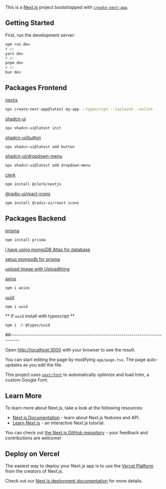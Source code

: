 This is a [Next.js](https://nextjs.org/) project bootstrapped with [`create-next-app`](https://github.com/vercel/next.js/tree/canary/packages/create-next-app).

## Getting Started

First, run the development server:

```bash
npm run dev
# or
yarn dev
# or
pnpm dev
# or
bun dev
```

## Packages Frontend
[nextjs](https://ui.shadcn.com/docs/installation/next)
```bash
npx create-next-app@latest my-app --typescript --tailwind --eslint
```

[shadcn-ui](https://ui.shadcn.com/docs/installation/next)
```bash
npx shadcn-ui@latest init
```

[shadcn-ui/button](https://ui.shadcn.com/docs/components/button)
```bash
npx shadcn-ui@latest add button
```

[shadcn-ui/dropdown-menu](https://ui.shadcn.com/docs/components/dropdown-menu)
```bash
npx shadcn-ui@latest add dropdown-menu
```

[clerk](https://clerk.com/docs/quickstarts/nextjs)
```bash
npm install @clerk/nextjs
```

[@radix-ui/react-icons](https://www.radix-ui.com/icons)
```bash
npm install @radix-ui/react-icons
```

## Packages Backend
[prisma](https://www.npmjs.com/package/prisma)
```bash
npm install prisma
```

[i have using mongoDB Atlas for database](https://cloud.mongodb.com/)

[setup mongodb for prisma](https://www.prisma.io/docs/getting-started/setup-prisma/add-to-existing-project/mongodb/connect-your-database-typescript-mongodb)

[upload image with Uploadthing](https://docs.uploadthing.com/getting-started)

[axios](https://www.npmjs.com/package/axios)
```bash
npm i axios
```

[uuid](https://www.npmjs.com/package/uuid)
```bash
npm i uuid
```

** If `uuid` install with typescript **
```bash
npm i -D @types/uuid
```



##----------------------------------------------------------------------------------

Open [http://localhost:3000](http://localhost:3000) with your browser to see the result.

You can start editing the page by modifying `app/page.tsx`. The page auto-updates as you edit the file.

This project uses [`next/font`](https://nextjs.org/docs/basic-features/font-optimization) to automatically optimize and load Inter, a custom Google Font.

## Learn More

To learn more about Next.js, take a look at the following resources:

- [Next.js Documentation](https://nextjs.org/docs) - learn about Next.js features and API.
- [Learn Next.js](https://nextjs.org/learn) - an interactive Next.js tutorial.

You can check out [the Next.js GitHub repository](https://github.com/vercel/next.js/) - your feedback and contributions are welcome!

## Deploy on Vercel

The easiest way to deploy your Next.js app is to use the [Vercel Platform](https://vercel.com/new?utm_medium=default-template&filter=next.js&utm_source=create-next-app&utm_campaign=create-next-app-readme) from the creators of Next.js.

Check out our [Next.js deployment documentation](https://nextjs.org/docs/deployment) for more details.
